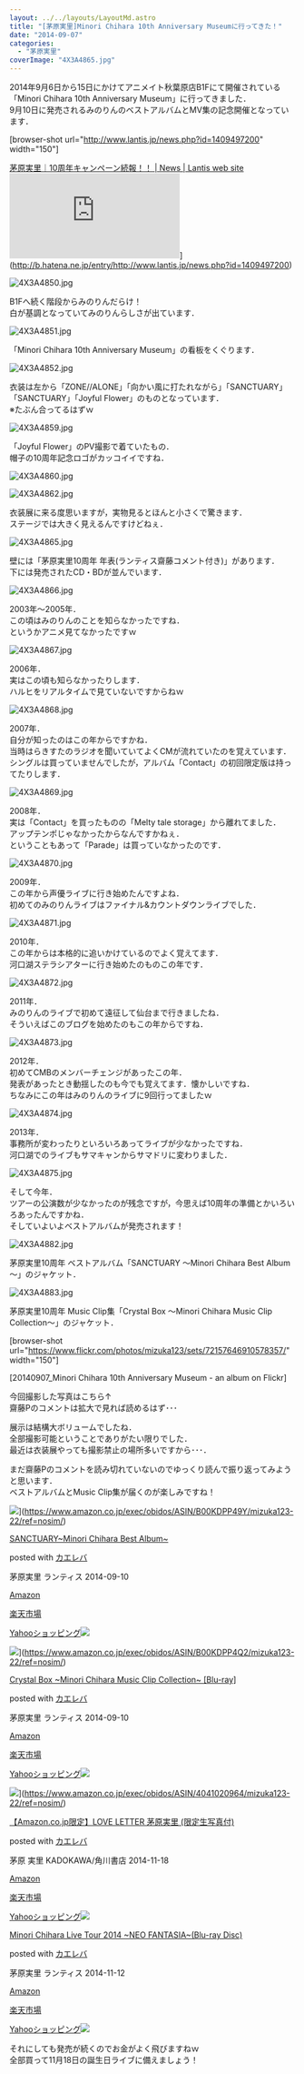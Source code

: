 ```yaml
---
layout: ../../layouts/LayoutMd.astro
title: "[茅原実里]Minori Chihara 10th Anniversary Museumに行ってきた！"
date: "2014-09-07"
categories: 
  - "茅原実里"
coverImage: "4X3A4865.jpg"
---
```


2014年9月6日から15日にかけてアニメイト秋葉原店B1Fにて開催されている「Minori Chihara 10th Anniversary Museum」に行ってきました．  
9月10日に発売されるみのりんのベストアルバムとMV集の記念開催となっています．

\[browser-shot url="http://www.lantis.jp/news.php?id=1409497200" width="150"\]

[茅原実里｜10周年キャンペーン続報！！ | News | Lantis web site](http://www.lantis.jp/news.php?id=1409497200) ![](http://b.hatena.ne.jp/entry/image/http://www.lantis.jp/news.php?id=1409497200)](http://b.hatena.ne.jp/entry/http://www.lantis.jp/news.php?id=1409497200)

![4X3A4850.jpg](/archive/images/14978559158_458ef149fc_b.jpg)
 
B1Fへ続く階段からみのりんだらけ！  
白が基調となっていてみのりんらしさが出ています．

![4X3A4851.jpg](/archive/images/15165144245_cda284275f_b.jpg)
 
「Minori Chihara 10th Anniversary Museum」の看板をくぐります．

![4X3A4852.jpg](/archive/images/15142104836_a7fb8eff6f_b.jpg)
 
衣装は左から「ZONE//ALONE」「向かい風に打たれながら」「SANCTUARY」「SANCTUARY」「Joyful Flower」のものとなっています．  
※たぶん合ってるはずｗ

![4X3A4859.jpg](/archive/images/15162155051_5ebf719e78_b.jpg)
 
「Joyful Flower」のPV撮影で着ていたもの．  
帽子の10周年記念ロゴがカッコイイですね．

![4X3A4860.jpg](/archive/images/14978413769_03c263738d_b.jpg)
 
![4X3A4862.jpg](/archive/images/14978486660_06ebbf957f_b.jpg)
 
衣装展に来る度思いますが，実物見るとほんと小さくで驚きます．  
ステージでは大きく見えるんですけどねぇ．

![4X3A4865.jpg](/archive/images/14978489770_de5b38d2d6_b.jpg)
 
壁には「茅原実里10周年 年表(ランティス齋藤コメント付き)」があります．  
下には発売されたCD・BDが並んでいます．

![4X3A4866.jpg](/archive/images/15165155615_8b8624c1c3_b.jpg)
 
2003年～2005年．  
この頃はみのりんのことを知らなかったですね．  
というかアニメ見てなかったですｗ

![4X3A4867.jpg](/archive/images/15142116796_d5d87e7089_b.jpg)
 
2006年．  
実はこの頃も知らなかったりします．  
ハルヒをリアルタイムで見ていないですからねｗ

![4X3A4868.jpg](/archive/images/14978424219_2aafb84704_b.jpg)
 
2007年．  
自分が知ったのはこの年からですかね．  
当時はらきすたのラジオを聞いていてよくCMが流れていたのを覚えています．  
シングルは買っていませんでしたが，アルバム「Contact」の初回限定版は持ってたりします．

![4X3A4869.jpg](/archive/images/14978577158_7486cc39d2_b.jpg)
 
2008年．  
実は「Contact」を買ったものの「Melty tale storage」から離れてました．  
アップテンポじゃなかったからなんですかねぇ．  
ということもあって「Parade」は買っていなかったのです．

![4X3A4870.jpg](/archive/images/14978578698_cfc6381ca9_b.jpg)
 
2009年．  
この年から声優ライブに行き始めたんですよね．  
初めてのみのりんライブはファイナル&カウントダウンライブでした．

![4X3A4871.jpg](/archive/images/14978580738_6d569f5bb4_b.jpg)
 
2010年．  
この年からは本格的に追いかけているのでよく覚えてます．  
河口湖ステラシアターに行き始めたのものこの年です．

![4X3A4872.jpg](/archive/images/15165166085_2e97897d41_b.jpg)
 
2011年．  
みのりんのライブで初めて遠征して仙台まで行きましたね．  
そういえばこのブログを始めたのもこの年からですね．

![4X3A4873.jpg](/archive/images/15164773862_256fb36502_b.jpg)
 
2012年．  
初めてCMBのメンバーチェンジがあったこの年．  
発表があったとき動揺したのも今でも覚えてます．懐かしいですね．  
ちなみにこの年はみのりんのライブに9回行ってましたｗ

![4X3A4874.jpg](/archive/images/15164776062_3c1776c642_b.jpg)
 
2013年．  
事務所が変わったりといろいろあってライブが少なかったですね．  
河口湖でのライブもサマキャンからサマドリに変わりました．

![4X3A4875.jpg](/archive/images/14978588687_201c787442_b.jpg)
 
そして今年．  
ツアーの公演数が少なかったのが残念ですが，今思えば10周年の準備とかいろいろあったんですかね．  
そしていよいよベストアルバムが発売されます！

![4X3A4882.jpg](/archive/images/14978441589_45ce6bacf2_b.jpg)
 
茅原実里10周年 ベストアルバム「SANCTUARY ～Minori Chihara Best Album～」のジャケット．

![4X3A4883.jpg](/archive/images/15162185901_c1b5347295_b.jpg)
 
茅原実里10周年 Music Clip集「Crystal Box ～Minori Chihara Music Clip Collection～」のジャケット．

\[browser-shot url="https://www.flickr.com/photos/mizuka123/sets/72157646910578357/" width="150"\]

[20140907\_Minori Chihara 10th Anniversary Museum - an album on Flickr]

今回撮影した写真はこちら↑  
齋藤Pのコメントは拡大で見れば読めるはず･･･

展示は結構大ボリュームでしたね．  
全部撮影可能ということでありがたい限りでした．  
最近は衣装展やっても撮影禁止の場所多いですから･･･．

まだ齋藤Pのコメントを読み切れていないのでゆっくり読んで振り返ってみようと思います．  
ベストアルバムとMusic Clip集が届くのが楽しみですね！

![](/archive/images/51rBSrd61WL._SL160_.jpg)](https://www.amazon.co.jp/exec/obidos/ASIN/B00KDPP49Y/mizuka123-22/ref=nosim/)

[SANCTUARY~Minori Chihara Best Album~](https://www.amazon.co.jp/exec/obidos/ASIN/B00KDPP49Y/mizuka123-22/ref=nosim/)

posted with [カエレバ](http://kaereba.com)

茅原実里 ランティス 2014-09-10

[Amazon](http://www.amazon.co.jp/gp/search?keywords=SANCTUARY~Minori%20Chihara%20Best%20Album~&__mk_ja_JP=%83J%83%5E%83J%83i&tag=mizuka123-22 "アマゾン")

[楽天市場](http://hb.afl.rakuten.co.jp/hgc/032b53ee.4b34c5ee.0f4a541e.f440145e/?pc=http%3A%2F%2Fsearch.rakuten.co.jp%2Fsearch%2Fmall%2FSANCTUARY~Minori%2520Chihara%2520Best%2520Album~%2F-%2Ff.1-p.1-s.1-sf.0-st.A-v.2%3Fx%3D0%26scid%3Daf_ich_link_urltxt%26m%3Dhttp%3A%2F%2Fm.rakuten.co.jp%2F "楽天市場")

[Yahooショッピング![](//ad.jp.ap.valuecommerce.com/servlet/gifbanner?sid=3066752&pid=881990642)](//ck.jp.ap.valuecommerce.com/servlet/referral?sid=3066752&pid=881990642&vc_url=http%3A%2F%2Fshopping.search.yahoo.co.jp%2Fsearch%3FuIv%3Don%26ei%3DUTF-8%26tab_ex%3Dcommerce%26slider%3D0%26va%3DSANCTUARY~Minori%2520Chihara%2520Best%2520Album~ "Yahooショッピング")

![](/archive/images/51CsRahXdIL._SL160_.jpg)](https://www.amazon.co.jp/exec/obidos/ASIN/B00KDPP4Q2/mizuka123-22/ref=nosim/)

[Crystal Box ~Minori Chihara Music Clip Collection~ \[Blu-ray\]](https://www.amazon.co.jp/exec/obidos/ASIN/B00KDPP4Q2/mizuka123-22/ref=nosim/)

posted with [カエレバ](http://kaereba.com)

茅原実里 ランティス 2014-09-10

[Amazon](http://www.amazon.co.jp/gp/search?keywords=Crystal%20Box%20~Minori%20Chihara%20Music%20Clip%20Collection~%20%5BBlu-ray%5D&__mk_ja_JP=%83J%83%5E%83J%83i&tag=mizuka123-22 "アマゾン")

[楽天市場](http://hb.afl.rakuten.co.jp/hgc/032b53ee.4b34c5ee.0f4a541e.f440145e/?pc=http%3A%2F%2Fsearch.rakuten.co.jp%2Fsearch%2Fmall%2FCrystal%2520Box%2520~Minori%2520Chihara%2520Music%2520Clip%2520Collection~%2520%255BBlu-ray%255D%2F-%2Ff.1-p.1-s.1-sf.0-st.A-v.2%3Fx%3D0%26scid%3Daf_ich_link_urltxt%26m%3Dhttp%3A%2F%2Fm.rakuten.co.jp%2F "楽天市場")

[Yahooショッピング![](//ad.jp.ap.valuecommerce.com/servlet/gifbanner?sid=3066752&pid=881990642)](//ck.jp.ap.valuecommerce.com/servlet/referral?sid=3066752&pid=881990642&vc_url=http%3A%2F%2Fshopping.search.yahoo.co.jp%2Fsearch%3FuIv%3Don%26ei%3DUTF-8%26tab_ex%3Dcommerce%26slider%3D0%26va%3DCrystal%2520Box%2520~Minori%2520Chihara%2520Music%2520Clip%2520Collection~%2520%255BBlu-ray%255D "Yahooショッピング")

![](/archive/images/41tg5WjoWcL._SL160_.jpg)](https://www.amazon.co.jp/exec/obidos/ASIN/4041020964/mizuka123-22/ref=nosim/)

[【Amazon.co.jp限定】LOVE LETTER 茅原実里 (限定生写真付)](https://www.amazon.co.jp/exec/obidos/ASIN/4041020964/mizuka123-22/ref=nosim/)

posted with [カエレバ](http://kaereba.com)

茅原 実里 KADOKAWA/角川書店 2014-11-18

[Amazon](http://www.amazon.co.jp/gp/search?keywords=%81yAmazon.co.jp%8C%C0%92%E8%81zLOVE%20LETTER%20%8A%9D%8C%B4%8E%C0%97%A2%20%28%8C%C0%92%E8%90%B6%8E%CA%90%5E%95t%29&__mk_ja_JP=%83J%83%5E%83J%83i&tag=mizuka123-22 "アマゾン")

[楽天市場](http://hb.afl.rakuten.co.jp/hgc/032b53ee.4b34c5ee.0f4a541e.f440145e/?pc=http%3A%2F%2Fsearch.rakuten.co.jp%2Fsearch%2Fmall%2F%25E3%2580%2590Amazon.co.jp%25E9%2599%2590%25E5%25AE%259A%25E3%2580%2591LOVE%2520LETTER%2520%25E8%258C%2585%25E5%258E%259F%25E5%25AE%259F%25E9%2587%258C%2520%2528%25E9%2599%2590%25E5%25AE%259A%25E7%2594%259F%25E5%2586%2599%25E7%259C%259F%25E4%25BB%2598%2529%2F-%2Ff.1-p.1-s.1-sf.0-st.A-v.2%3Fx%3D0%26scid%3Daf_ich_link_urltxt%26m%3Dhttp%3A%2F%2Fm.rakuten.co.jp%2F "楽天市場")

[Yahooショッピング![](//ad.jp.ap.valuecommerce.com/servlet/gifbanner?sid=3066752&pid=881990642)](//ck.jp.ap.valuecommerce.com/servlet/referral?sid=3066752&pid=881990642&vc_url=http%3A%2F%2Fshopping.search.yahoo.co.jp%2Fsearch%3FuIv%3Don%26ei%3DUTF-8%26tab_ex%3Dcommerce%26slider%3D0%26va%3D%25E3%2580%2590Amazon.co.jp%25E9%2599%2590%25E5%25AE%259A%25E3%2580%2591LOVE%2520LETTER%2520%25E8%258C%2585%25E5%258E%259F%25E5%25AE%259F%25E9%2587%258C%2520%2528%25E9%2599%2590%25E5%25AE%259A%25E7%2594%259F%25E5%2586%2599%25E7%259C%259F%25E4%25BB%2598%2529 "Yahooショッピング")

[](https://www.amazon.co.jp/exec/obidos/ASIN/B00MDTK5N8/mizuka123-22/ref=nosim/)

[Minori Chihara Live Tour 2014 ~NEO FANTASIA~(Blu-ray Disc)](https://www.amazon.co.jp/exec/obidos/ASIN/B00MDTK5N8/mizuka123-22/ref=nosim/)

posted with [カエレバ](http://kaereba.com)

茅原実里 ランティス 2014-11-12

[Amazon](http://www.amazon.co.jp/gp/search?keywords=Minori%20Chihara%20Live%20Tour%202014%20~NEO%20FANTASIA~%28Blu-ray%20Disc%29&__mk_ja_JP=%83J%83%5E%83J%83i&tag=mizuka123-22 "アマゾン")

[楽天市場](http://hb.afl.rakuten.co.jp/hgc/032b53ee.4b34c5ee.0f4a541e.f440145e/?pc=http%3A%2F%2Fsearch.rakuten.co.jp%2Fsearch%2Fmall%2FMinori%2520Chihara%2520Live%2520Tour%25202014%2520~NEO%2520FANTASIA~%2528Blu-ray%2520Disc%2529%2F-%2Ff.1-p.1-s.1-sf.0-st.A-v.2%3Fx%3D0%26scid%3Daf_ich_link_urltxt%26m%3Dhttp%3A%2F%2Fm.rakuten.co.jp%2F "楽天市場")

[Yahooショッピング![](//ad.jp.ap.valuecommerce.com/servlet/gifbanner?sid=3066752&pid=881990642)](//ck.jp.ap.valuecommerce.com/servlet/referral?sid=3066752&pid=881990642&vc_url=http%3A%2F%2Fshopping.search.yahoo.co.jp%2Fsearch%3FuIv%3Don%26ei%3DUTF-8%26tab_ex%3Dcommerce%26slider%3D0%26va%3DMinori%2520Chihara%2520Live%2520Tour%25202014%2520~NEO%2520FANTASIA~%2528Blu-ray%2520Disc%2529 "Yahooショッピング")

それにしても発売が続くのでお金がよく飛びますねｗ  
全部買って11月18日の誕生日ライブに備えましょう！
